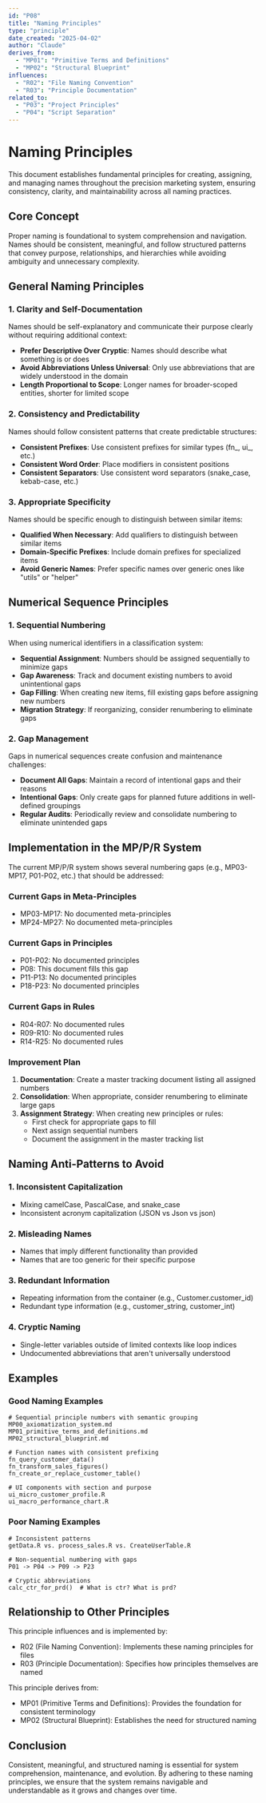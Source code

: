```yaml
---
id: "P08"
title: "Naming Principles"
type: "principle"
date_created: "2025-04-02"
author: "Claude"
derives_from:
  - "MP01": "Primitive Terms and Definitions"
  - "MP02": "Structural Blueprint"
influences:
  - "R02": "File Naming Convention"
  - "R03": "Principle Documentation"
related_to:
  - "P03": "Project Principles"
  - "P04": "Script Separation"
---
```


# Naming Principles

This document establishes fundamental principles for creating, assigning, and managing names throughout the precision marketing system, ensuring consistency, clarity, and maintainability across all naming practices.

## Core Concept

Proper naming is foundational to system comprehension and navigation. Names should be consistent, meaningful, and follow structured patterns that convey purpose, relationships, and hierarchies while avoiding ambiguity and unnecessary complexity.

## General Naming Principles

### 1. Clarity and Self-Documentation

Names should be self-explanatory and communicate their purpose clearly without requiring additional context:

- **Prefer Descriptive Over Cryptic**: Names should describe what something is or does
- **Avoid Abbreviations Unless Universal**: Only use abbreviations that are widely understood in the domain
- **Length Proportional to Scope**: Longer names for broader-scoped entities, shorter for limited scope

### 2. Consistency and Predictability

Names should follow consistent patterns that create predictable structures:

- **Consistent Prefixes**: Use consistent prefixes for similar types (fn_, ui_, etc.)
- **Consistent Word Order**: Place modifiers in consistent positions
- **Consistent Separators**: Use consistent word separators (snake_case, kebab-case, etc.)

### 3. Appropriate Specificity

Names should be specific enough to distinguish between similar items:

- **Qualified When Necessary**: Add qualifiers to distinguish between similar items
- **Domain-Specific Prefixes**: Include domain prefixes for specialized items
- **Avoid Generic Names**: Prefer specific names over generic ones like "utils" or "helper"

## Numerical Sequence Principles

### 1. Sequential Numbering

When using numerical identifiers in a classification system:

- **Sequential Assignment**: Numbers should be assigned sequentially to minimize gaps
- **Gap Awareness**: Track and document existing numbers to avoid unintentional gaps
- **Gap Filling**: When creating new items, fill existing gaps before assigning new numbers
- **Migration Strategy**: If reorganizing, consider renumbering to eliminate gaps

### 2. Gap Management

Gaps in numerical sequences create confusion and maintenance challenges:

- **Document All Gaps**: Maintain a record of intentional gaps and their reasons
- **Intentional Gaps**: Only create gaps for planned future additions in well-defined groupings
- **Regular Audits**: Periodically review and consolidate numbering to eliminate unintended gaps

## Implementation in the MP/P/R System

The current MP/P/R system shows several numbering gaps (e.g., MP03-MP17, P01-P02, etc.) that should be addressed:

### Current Gaps in Meta-Principles
- MP03-MP17: No documented meta-principles
- MP24-MP27: No documented meta-principles

### Current Gaps in Principles
- P01-P02: No documented principles
- P08: This document fills this gap
- P11-P13: No documented principles
- P18-P23: No documented principles

### Current Gaps in Rules
- R04-R07: No documented rules
- R09-R10: No documented rules
- R14-R25: No documented rules

### Improvement Plan

1. **Documentation**: Create a master tracking document listing all assigned numbers
2. **Consolidation**: When appropriate, consider renumbering to eliminate large gaps
3. **Assignment Strategy**: When creating new principles or rules:
   - First check for appropriate gaps to fill
   - Next assign sequential numbers
   - Document the assignment in the master tracking list

## Naming Anti-Patterns to Avoid

### 1. Inconsistent Capitalization
- Mixing camelCase, PascalCase, and snake_case
- Inconsistent acronym capitalization (JSON vs Json vs json)

### 2. Misleading Names
- Names that imply different functionality than provided
- Names that are too generic for their specific purpose

### 3. Redundant Information
- Repeating information from the container (e.g., Customer.customer_id)
- Redundant type information (e.g., customer_string, customer_int)

### 4. Cryptic Naming
- Single-letter variables outside of limited contexts like loop indices
- Undocumented abbreviations that aren't universally understood

## Examples

### Good Naming Examples

```
# Sequential principle numbers with semantic grouping
MP00_axiomatization_system.md
MP01_primitive_terms_and_definitions.md
MP02_structural_blueprint.md

# Function names with consistent prefixing
fn_query_customer_data()
fn_transform_sales_figures()
fn_create_or_replace_customer_table()

# UI components with section and purpose
ui_micro_customer_profile.R
ui_macro_performance_chart.R
```

### Poor Naming Examples

```
# Inconsistent patterns
getData.R vs. process_sales.R vs. CreateUserTable.R

# Non-sequential numbering with gaps
P01 -> P04 -> P09 -> P23

# Cryptic abbreviations
calc_ctr_for_prd()  # What is ctr? What is prd?
```

## Relationship to Other Principles

This principle influences and is implemented by:
- R02 (File Naming Convention): Implements these naming principles for files
- R03 (Principle Documentation): Specifies how principles themselves are named

This principle derives from:
- MP01 (Primitive Terms and Definitions): Provides the foundation for consistent terminology
- MP02 (Structural Blueprint): Establishes the need for structured naming

## Conclusion

Consistent, meaningful, and structured naming is essential for system comprehension, maintenance, and evolution. By adhering to these naming principles, we ensure that the system remains navigable and understandable as it grows and changes over time.